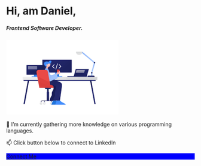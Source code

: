 <h1>Hi, am Daniel,</h1>

<h5>Frontend Software Developer.</h5>

<div align="left">
    <img src="/icom.png" width="300px"</img> 
</div>

<p>🔭 I’m currently gathering more knowledge on various programming languages.</p>
<p>📫 Click button below to connect to LinkedIn</p>

<div style="background:blue">
<a href="https://www.linkedin.com/in/danielwambua/" class="button big">Connect Me</a>
</div>

